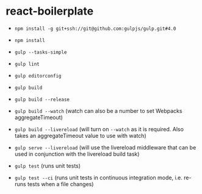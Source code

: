 # react-boilerplate

- `npm install -g git+ssh://git@github.com:gulpjs/gulp.git#4.0`
- `npm install`
- `gulp --tasks-simple`

- `gulp lint`

- `gulp editorconfig`

- `gulp build`
- `gulp build --release`
- `gulp build --watch` (watch can also be a number to set Webpacks aggregateTimeout)
- `gulp build --livereload` (will turn on `--watch` as it is required. Also takes an aggregateTimeout value to use with watch)

- `gulp serve --livereload` (will use the livereload middleware that can be used in conjunction with the livereload build task)

- `gulp test` (runs unit tests)
- `gulp test --ci` (runs unit tests in continuous integration mode, i.e. re-runs tests when a file changes)
